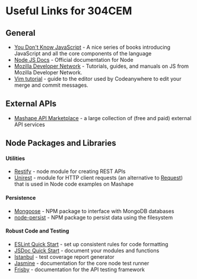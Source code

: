 # Useful Links for 304CEM

## General

* [You Don't Know JavaScript](https://github.com/getify/You-Dont-Know-JS) - A nice series of books introducing JavaScript and all the core components of the language
* [Node JS Docs](https://nodejs.org/api/index.html) - Official documentation for Node
* [Mozilla Developer Network](https://developer.mozilla.org/en-US/docs/Web/JavaScript) - Tutorials, guides, and manuals on JS from Mozilla Developer Network.
* [Vim tutorial](https://linuxconfig.org/vim-tutorial) - guide to the editor used by Codeanywhere to edit your merge and commit messages.

## External APIs

* [Mashape API Marketplace](https://market.mashape.com/) - a large collection of (free and paid) external API services

## Node Packages and Libraries

#### Utilities

* [Restify](http://restify.com/) - node module for creating REST APIs
* [Unirest](http://unirest.io/nodejs.html) - module for HTTP client requests (an alternative to [Request](https://www.npmjs.com/package/request)) that is used in Node code examples on Mashape

#### Persistence

* [Mongoose](http://mongoosejs.com/docs/) - NPM package to interface with MongoDB databases
* [node-persist](https://www.npmjs.com/package/node-persist) - NPM package to persist data using the filesystem

#### Robust Code and Testing

* [ESLint Quick Start](http://eslint.org/docs/user-guide/getting-started) - set up consistent rules for code formatting
* [JSDoc Quick Start](http://usejsdoc.org/about-getting-started.html) - document your modules and functions
* [Istanbul](https://github.com/gotwarlost/istanbul) - test coverage report generator
* [Jasmine](http://jasmine.github.io/2.5/introduction) - documentation for the core node test runner
* [Frisby](http://frisbyjs.com/docs/api/) - documentation for the API testing framework

